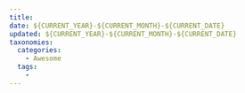 ```yaml
---
title: 
date: ${CURRENT_YEAR}-${CURRENT_MONTH}-${CURRENT_DATE}
updated: ${CURRENT_YEAR}-${CURRENT_MONTH}-${CURRENT_DATE}
taxonomies:
  categories:
    - Awesome
  tags:
    - 
---
```


